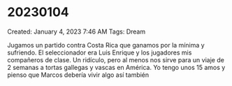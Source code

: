 # 20230104

Created: January 4, 2023 7:46 AM
Tags: Dream

Jugamos un partido contra Costa Rica que ganamos por la mínima y sufriendo. El seleccionador era Luis Enrique y los jugadores mis compañeros de clase. Un ridículo, pero al menos nos sirve para un viaje de 2 semanas a tortas gallegas y vascas en América. Yo tengo unos 15 amos y pienso que Marcos debería vivir algo así también